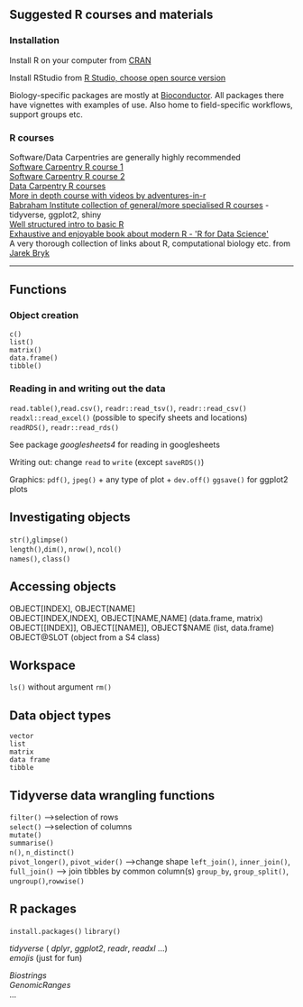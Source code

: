 
## Suggested R courses and materials

### Installation
Install R on your computer from [CRAN](https://cran.r-project.org/)

Install RStudio from [R Studio, choose open source version](https://www.rstudio.com/products/rstudio/)

Biology-specific packages are mostly at [Bioconductor](https://bioconductor.org/). All packages there have vignettes with examples of use.  Also home to field-specific workflows, support groups etc.

### R courses
Software/Data Carpentries are generally highly recommended  
[Software Carpentry R course 1](http://swcarpentry.github.io/r-novice-inflammation/)  
[Software Carpentry R course 2](https://software-carpentry.org/)  
[Data Carpentry R courses](https://datacarpentry.org/ )  
[More in depth course with videos by adventures-in-r](https://www.adventures-in-r.com)  
[Babraham Institute collection of general/more specialised R courses](https://www.bioinformatics.babraham.ac.uk/training.html) - tidyverse, ggplot2, shiny  
[Well structured intro to basic R](https://github.com/matloff/fasteR)  
[Exhaustive and enjoyable book about modern R - 'R for Data Science'](https://r4ds.had.co.nz/index.html)  
A very thorough collection of links about R, computational biology etc. from  [Jarek Bryk](https://github.com/jarekbryk/compbioftw)

---------

## Functions
### Object creation
`c()`  
`list()`  
`matrix()`  
`data.frame()`   
`tibble()`   

### Reading in and writing out the data
`read.table()`,`read.csv()`, `readr::read_tsv()`, `readr::read_csv()`  
`readxl::read_excel()` (possible to specify sheets and locations)  
`readRDS()`, `readr::read_rds()`  

See package _googlesheets4_ for reading in googlesheets

Writing out: change `read` to `write` (except `saveRDS()`)  

Graphics: `pdf()`, `jpeg()` + any type of plot + `dev.off()`
`ggsave()` for ggplot2 plots  

## Investigating objects
`str()`,`glimpse()`  
`length()`,`dim()`, `nrow()`, `ncol()`  
`names()`, `class()`  

## Accessing objects
OBJECT[INDEX], OBJECT[NAME]  
OBJECT[INDEX,INDEX], OBJECT[NAME,NAME] (data.frame, matrix)  
OBJECT[[INDEX]], OBJECT[[NAME]], OBJECT$NAME (list, data.frame)  
OBJECT@SLOT (object from a S4 class)  

## Workspace
`ls()` without argument 
`rm()`



## Data object types 
`vector`  
`list`  
`matrix`  
`data frame`  
`tibble`  

## Tidyverse data wrangling functions
`filter()` -->selection of rows  
`select()` -->selection of columns  
`mutate()`  
`summarise()`  
`n()`, `n_distinct()`  
`pivot_longer()`, `pivot_wider()` -->change shape
`left_join()`, `inner_join()`, `full_join()` --> join tibbles by common column(s)
`group_by`, `group_split()`,  `ungroup()`,`rowwise()`

## R packages
`install.packages()`
`library()`


_tidyverse_ ( _dplyr_, _ggplot2_, _readr_, _readxl_ ...)  
_emojis_ (just for fun)  

_Biostrings_  
_GenomicRanges_  
...
